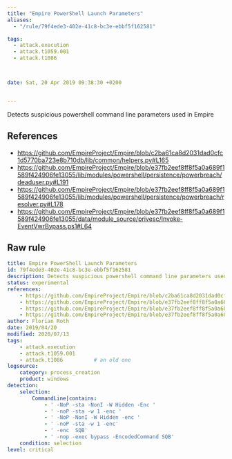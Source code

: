 ```yaml
---
title: "Empire PowerShell Launch Parameters"
aliases:
  - "/rule/79f4ede3-402e-41c8-bc3e-ebbf5f162581"

tags:
  - attack.execution
  - attack.t1059.001
  - attack.t1086



date: Sat, 20 Apr 2019 09:38:30 +0200


---
```


Detects suspicious powershell command line parameters used in Empire

<!--more-->




## References

* https://github.com/EmpireProject/Empire/blob/c2ba61ca8d2031dad0cfc1d5770ba723e8b710db/lib/common/helpers.py#L165
* https://github.com/EmpireProject/Empire/blob/e37fb2eef8ff8f5a0a689f1589f424906fe13055/lib/modules/powershell/persistence/powerbreach/deaduser.py#L191
* https://github.com/EmpireProject/Empire/blob/e37fb2eef8ff8f5a0a689f1589f424906fe13055/lib/modules/powershell/persistence/powerbreach/resolver.py#L178
* https://github.com/EmpireProject/Empire/blob/e37fb2eef8ff8f5a0a689f1589f424906fe13055/data/module_source/privesc/Invoke-EventVwrBypass.ps1#L64


## Raw rule
```yaml
title: Empire PowerShell Launch Parameters
id: 79f4ede3-402e-41c8-bc3e-ebbf5f162581
description: Detects suspicious powershell command line parameters used in Empire
status: experimental
references:
    - https://github.com/EmpireProject/Empire/blob/c2ba61ca8d2031dad0cfc1d5770ba723e8b710db/lib/common/helpers.py#L165
    - https://github.com/EmpireProject/Empire/blob/e37fb2eef8ff8f5a0a689f1589f424906fe13055/lib/modules/powershell/persistence/powerbreach/deaduser.py#L191
    - https://github.com/EmpireProject/Empire/blob/e37fb2eef8ff8f5a0a689f1589f424906fe13055/lib/modules/powershell/persistence/powerbreach/resolver.py#L178
    - https://github.com/EmpireProject/Empire/blob/e37fb2eef8ff8f5a0a689f1589f424906fe13055/data/module_source/privesc/Invoke-EventVwrBypass.ps1#L64
author: Florian Roth
date: 2019/04/20
modified: 2020/07/13
tags:
    - attack.execution
    - attack.t1059.001
    - attack.t1086          # an old one
logsource:
    category: process_creation
    product: windows
detection:
    selection:
        CommandLine|contains:
            - ' -NoP -sta -NonI -W Hidden -Enc '
            - ' -noP -sta -w 1 -enc '
            - ' -NoP -NonI -W Hidden -enc '
            - ' -noP -sta -w 1 -enc'
            - ' -enc  SQB'
            - ' -nop -exec bypass -EncodedCommand SQB'
    condition: selection
level: critical

```
